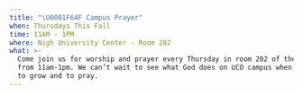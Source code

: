 ```yaml
---
title: "\U0001F64F Campus Prayer"
when: Thursdays This Fall
time: 11AM - 1PM
where: Nigh University Center - Room 202
what: >-
  Come join us for worship and prayer every Thursday in room 202 of the Nigh
  from 11am-1pm. We can’t wait to see what God does on UCO campus when we gather
  to grow and to pray.
---
```


